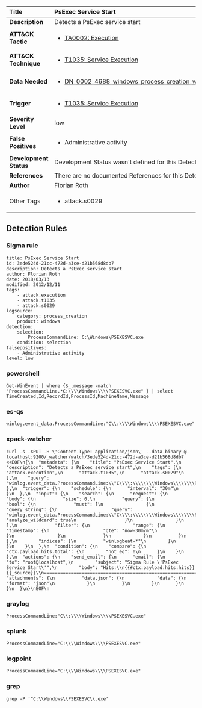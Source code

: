 | Title                    | PsExec Service Start       |
|:-------------------------|:------------------|
| **Description**          | Detects a PsExec service start |
| **ATT&amp;CK Tactic**    |  <ul><li>[TA0002: Execution](https://attack.mitre.org/tactics/TA0002)</li></ul>  |
| **ATT&amp;CK Technique** | <ul><li>[T1035: Service Execution](https://attack.mitre.org/techniques/T1035)</li></ul>  |
| **Data Needed**          | <ul><li>[DN_0002_4688_windows_process_creation_with_commandline](../Data_Needed/DN_0002_4688_windows_process_creation_with_commandline.md)</li></ul>  |
| **Trigger**              | <ul><li>[T1035: Service Execution](../Triggers/T1035.md)</li></ul>  |
| **Severity Level**       | low |
| **False Positives**      | <ul><li>Administrative activity</li></ul>  |
| **Development Status**   |  Development Status wasn't defined for this Detection Rule yet  |
| **References**           |  There are no documented References for this Detection Rule yet  |
| **Author**               | Florian Roth |
| Other Tags           | <ul><li>attack.s0029</li></ul> | 

## Detection Rules

### Sigma rule

```
title: PsExec Service Start
id: 3ede524d-21cc-472d-a3ce-d21b568d8db7
description: Detects a PsExec service start
author: Florian Roth
date: 2018/03/13
modified: 2012/12/11
tags:
    - attack.execution
    - attack.t1035
    - attack.s0029
logsource:
    category: process_creation
    product: windows
detection:
    selection:
        ProcessCommandLine: C:\Windows\PSEXESVC.exe
    condition: selection
falsepositives:
    - Administrative activity
level: low

```





### powershell
    
```
Get-WinEvent | where {$_.message -match "ProcessCommandLine.*C:\\\\Windows\\\\PSEXESVC.exe" } | select TimeCreated,Id,RecordId,ProcessId,MachineName,Message
```


### es-qs
    
```
winlog.event_data.ProcessCommandLine:"C\\:\\\\Windows\\\\PSEXESVC.exe"
```


### xpack-watcher
    
```
curl -s -XPUT -H \'Content-Type: application/json\' --data-binary @- localhost:9200/_watcher/watch/3ede524d-21cc-472d-a3ce-d21b568d8db7 <<EOF\n{\n  "metadata": {\n    "title": "PsExec Service Start",\n    "description": "Detects a PsExec service start",\n    "tags": [\n      "attack.execution",\n      "attack.t1035",\n      "attack.s0029"\n    ],\n    "query": "winlog.event_data.ProcessCommandLine:\\"C\\\\:\\\\\\\\Windows\\\\\\\\PSEXESVC.exe\\""\n  },\n  "trigger": {\n    "schedule": {\n      "interval": "30m"\n    }\n  },\n  "input": {\n    "search": {\n      "request": {\n        "body": {\n          "size": 0,\n          "query": {\n            "bool": {\n              "must": [\n                {\n                  "query_string": {\n                    "query": "winlog.event_data.ProcessCommandLine:\\"C\\\\:\\\\\\\\Windows\\\\\\\\PSEXESVC.exe\\"",\n                    "analyze_wildcard": true\n                  }\n                }\n              ],\n              "filter": {\n                "range": {\n                  "timestamp": {\n                    "gte": "now-30m/m"\n                  }\n                }\n              }\n            }\n          }\n        },\n        "indices": [\n          "winlogbeat-*"\n        ]\n      }\n    }\n  },\n  "condition": {\n    "compare": {\n      "ctx.payload.hits.total": {\n        "not_eq": 0\n      }\n    }\n  },\n  "actions": {\n    "send_email": {\n      "email": {\n        "to": "root@localhost",\n        "subject": "Sigma Rule \'PsExec Service Start\'",\n        "body": "Hits:\\n{{#ctx.payload.hits.hits}}{{_source}}\\n================================================================================\\n{{/ctx.payload.hits.hits}}",\n        "attachments": {\n          "data.json": {\n            "data": {\n              "format": "json"\n            }\n          }\n        }\n      }\n    }\n  }\n}\nEOF\n
```


### graylog
    
```
ProcessCommandLine:"C\\:\\\\Windows\\\\PSEXESVC.exe"
```


### splunk
    
```
ProcessCommandLine="C:\\\\Windows\\\\PSEXESVC.exe"
```


### logpoint
    
```
ProcessCommandLine="C:\\\\Windows\\\\PSEXESVC.exe"
```


### grep
    
```
grep -P '^C:\\Windows\\PSEXESVC\\.exe'
```



